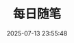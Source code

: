 ---
title: 每日随笔
date: 2025-07-13 23:55:48
type: brevity
cover: "http://yoisakikanade.cn:9002/d/alist/Mark's Image/kuang_san.jpg"
desc: 分享生活
leftend: ""
rightend: ""
---